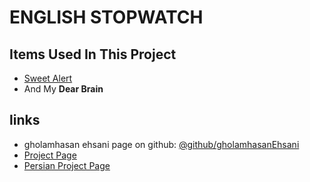 # ENGLISH STOPWATCH
## Items Used In This Project

- [Sweet Alert](https://sweetalert2.github.io/)
- And My **Dear Brain**

## links
- gholamhasan ehsani page on github: [@github/gholamhasanEhsani](https://github.com/gholamhasanEhsani)
- [Project Page](https://github.com/gholamhasanEhsani/english-stopwatch)
- [Persian Project Page](https://github.com/gholamhasanEhsani/persian-stopwatch)
